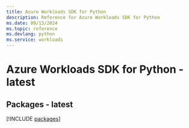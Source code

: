 ```yaml
---
title: Azure Workloads SDK for Python
description: Reference for Azure Workloads SDK for Python
ms.date: 09/13/2024
ms.topic: reference
ms.devlang: python
ms.service: workloads
---
```

# Azure Workloads SDK for Python - latest
## Packages - latest
[!INCLUDE [packages](workloads-index.md)]
